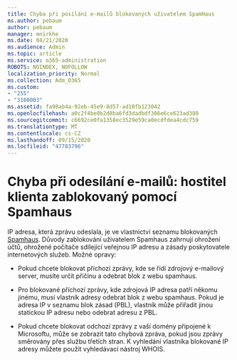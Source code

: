 ```yaml
---
title: Chyba při posílání e-mailů blokovaných uživatelem SpamHaus
ms.author: pebaum
author: pebaum
manager: mnirkhe
ms.date: 04/21/2020
ms.audience: Admin
ms.topic: article
ms.service: o365-administration
ROBOTS: NOINDEX, NOFOLLOW
localization_priority: Normal
ms.collection: Adm_O365
ms.custom:
- "255"
- "3100003"
ms.assetid: fa98ab4a-92eb-45e9-8d57-ad10fb123042
ms.openlocfilehash: a0c2f4be0b2d8ba6fd3dadbdf306e6ce623ad380
ms.sourcegitcommit: c6692ce0fa1358ec3529e59ca0ecdfdea4cdc759
ms.translationtype: MT
ms.contentlocale: cs-CZ
ms.lasthandoff: 09/15/2020
ms.locfileid: "47783796"
---
```

# <a name="error-sending-email-client-host-blocked-using-spamhaus"></a>Chyba při odesílání e-mailů: hostitel klienta zablokovaný pomocí Spamhaus

IP adresa, která zprávu odeslala, je ve vlastnictví seznamu blokovaných [Spamhaus](https://go.microsoft.com/fwlink/p/?linkid=123245). Důvody zablokování uživatelem Spamhaus zahrnují ohrožení účtů, ohrožené počítače sdílející veřejnou IP adresu a zásady poskytovatele internetových služeb. Možné opravy:
  
- Pokud chcete blokovat příchozí zprávy, kde se řídí zdrojový e-mailový server, musíte určit příčinu a odebrat blok z webu spamhaus.

- Pro blokované příchozí zprávy, kde zdrojová IP adresa patří někomu jinému, musí vlastník adresy odebrat blok z webu spamhaus. Pokud je adresa IP v seznamu blok zásad (PBL), vlastník může přiřadit jinou statickou IP adresu nebo odebrat adresu z PBL.

- Pokud chcete blokovat odchozí zprávy z vaší domény připojené k Microsoftu, může se zobrazit tato chybová zpráva, pokud jsou zprávy směrovány přes službu třetích stran. K vyhledání vlastníka blokované IP adresy můžete použít vyhledávací nástroj WHOIS.
